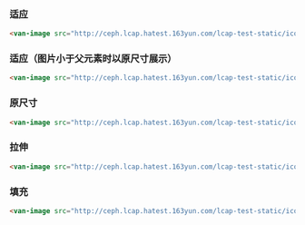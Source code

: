 
### 适应

``` html
<van-image src="http://ceph.lcap.hatest.163yun.com/lcap-test-static/icon/1.png" fit="contain"></van-image>
```

### 适应（图片小于父元素时以原尺寸展示）

``` html
<van-image src="http://ceph.lcap.hatest.163yun.com/lcap-test-static/icon/1.png" fit="scale-down"></van-image>
```

### 原尺寸

``` html
<van-image src="http://ceph.lcap.hatest.163yun.com/lcap-test-static/icon/1.png" fit="none"></van-image>
```

### 拉伸

``` html
<van-image src="http://ceph.lcap.hatest.163yun.com/lcap-test-static/icon/1.png" fit="fill"></van-image>
```



### 填充

``` html
<van-image src="http://ceph.lcap.hatest.163yun.com/lcap-test-static/icon/1.png" fit="cover"></van-image>
```



